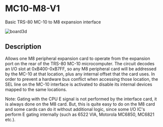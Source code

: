 # MC10-M8-V1
Basic TRS-80 MC-10 to M8 expansion interface

![board3d](https://github.com/user-attachments/assets/7a704796-d4c5-45f9-8186-667af05af960)

## Description
Allows one M8 peripheral expansion card to operate from the expansion port on the rear of the TRS-80 MC-10 microcomputer. The circuit decodes an I/O slot at 0xB400-0xB7FF, so any M8 peripheral card will be addressed by the MC-10 at that location, plus any internal offset that the card uses. In order to prevent a hardware bus conflict when accessing those location, the SEL line on the MC-10 interface is activated to disable its internal devices mapped to the same locations.

Note: Gating with the CPU E signal is not performed by the interface card, it is always done on the M8 card. But, this is quite easy to do on the M8 card and some cards can do it without additional logic, since some I/O IC's perform E gating internally (such as 6522 VIA, Motorola MC6850, MC6821 etc.).
